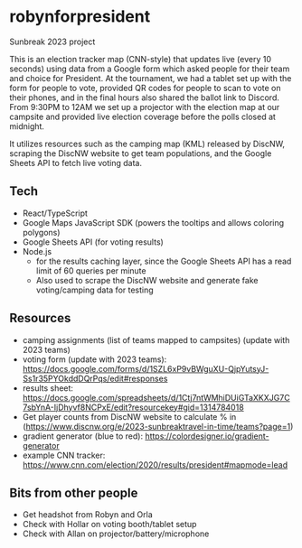 # robynforpresident

Sunbreak 2023 project

This is an election tracker map (CNN-style) that updates live (every 10 seconds) using data from a Google form which asked people for their team and choice for President.
At the tournament, we had a tablet set up with the form for people to vote, provided QR codes for people to scan to vote on their phones, and in the final hours also shared the ballot link to Discord. From 9:30PM to 12AM we set up a projector with the election map at our campsite and provided live election coverage before the polls closed at midnight.

It utilizes resources such as the camping map (KML) released by DiscNW, scraping the DiscNW website to get team populations, and the Google Sheets API to fetch live voting data.

Tech
----
* React/TypeScript
* Google Maps JavaScript SDK (powers the tooltips and allows coloring polygons)
* Google Sheets API (for voting results)
* Node.js
  * for the results caching layer, since the Google Sheets API has a read limit of 60 queries per minute
  * Also used to scrape the DiscNW website and generate fake voting/camping data for testing

Resources
----
* camping assignments (list of teams mapped to campsites) (update with 2023 teams)
* voting form (update with 2023 teams): https://docs.google.com/forms/d/1SZL6xP9vBWguXU-QjpYutsyJ-Ss1r35PYOkddDQrPqs/edit#responses
* results sheet: https://docs.google.com/spreadsheets/d/1Ctj7ntWMhiDUiGTaXKXJG7C7sbYnA-IjDhyvf8NCPxE/edit?resourcekey#gid=1314784018
* Get player counts from DiscNW website to calculate % in (https://www.discnw.org/e/2023-sunbreaktravel-in-time/teams?page=1)
* gradient generator (blue to red): https://colordesigner.io/gradient-generator
* example CNN tracker: https://www.cnn.com/election/2020/results/president#mapmode=lead

Bits from other people
---
* Get headshot from Robyn and Orla
* Check with Hollar on voting booth/tablet setup
* Check with Allan on projector/battery/microphone